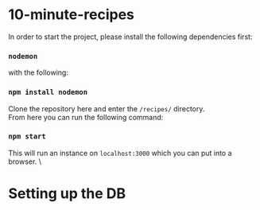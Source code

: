 # 10-minute-recipes

In order to start the project, please install the following dependencies first:

### `nodemon`

with the following:

### `npm install nodemon`

Clone the repository here and enter the `/recipes/` directory. \
From here you can run the following command:

### `npm start`  

This will run an instance on `localhost:3000` which you can put into a browser. \

# Setting up the DB
